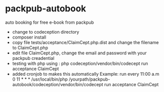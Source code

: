 # packpub-autobook
auto booking for free e-book from packpub


- change to codeception directory
- composer install
- copy file tests/acceptance/ClaimCept.php.dist and change the filename to ClaimCept.php
- edit file ClaimCept.php, change the email and password with your packpub creadential 
- testing with php using : php codeception/vendor/bin/codecept run acceptance ClaimCept
- added cronjob to makes this automatically
  Example: run every 11:00 a.m 
  0 11 * * * /usr/local/bin/php  /yourpath/packpub-autobook/codeception/vendor/bin/codecept run acceptance ClaimCept


